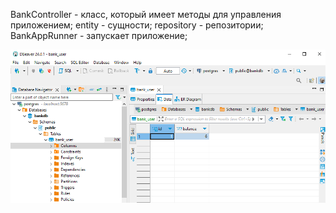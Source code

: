 BankController - класс, который имеет методы для управления приложением;
entity - сущности;
repository - репозитории;
BankAppRunner - запускает приложение;

![img.png](img.png)